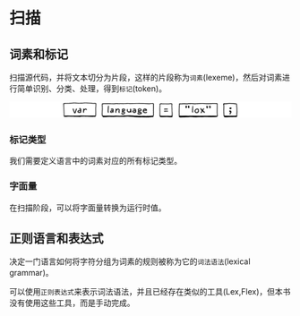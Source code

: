 # 扫描

## 词素和标记

扫描源代码，并将文本切分为片段，这样的片段称为`词素`(lexeme)，然后对词素进行简单识别、分类、处理，得到`标记`(token)。

![](assets/Pasted%20image%2020240306190121.png)

### 标记类型

我们需要定义语言中的词素对应的所有标记类型。

### 字面量

在扫描阶段，可以将字面量转换为运行时值。

## 正则语言和表达式

决定一门语言如何将字符分组为词素的规则被称为它的`词法语法`(lexical grammar)。

可以使用`正则表达式`来表示词法语法，并且已经存在类似的工具(Lex,Flex)，但本书没有使用这些工具，而是手动完成。